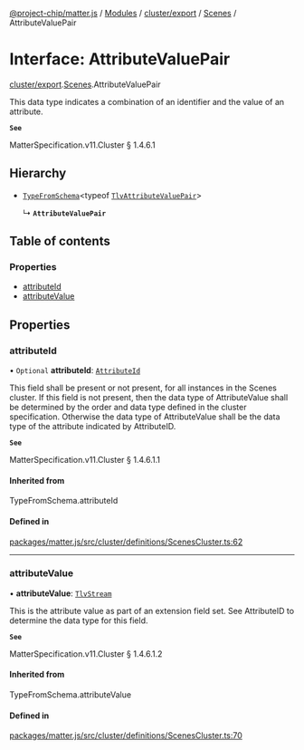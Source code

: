 [@project-chip/matter.js](../README.md) / [Modules](../modules.md) / [cluster/export](../modules/cluster_export.md) / [Scenes](../modules/cluster_export.Scenes.md) / AttributeValuePair

# Interface: AttributeValuePair

[cluster/export](../modules/cluster_export.md).[Scenes](../modules/cluster_export.Scenes.md).AttributeValuePair

This data type indicates a combination of an identifier and the value of an attribute.

**`See`**

MatterSpecification.v11.Cluster § 1.4.6.1

## Hierarchy

- [`TypeFromSchema`](../modules/tlv_export.md#typefromschema)\<typeof [`TlvAttributeValuePair`](../modules/cluster_export.Scenes.md#tlvattributevaluepair)\>

  ↳ **`AttributeValuePair`**

## Table of contents

### Properties

- [attributeId](cluster_export.Scenes.AttributeValuePair.md#attributeid)
- [attributeValue](cluster_export.Scenes.AttributeValuePair.md#attributevalue)

## Properties

### attributeId

• `Optional` **attributeId**: [`AttributeId`](../modules/datatype_export.md#attributeid)

This field shall be present or not present, for all instances in the Scenes cluster. If this field is not
present, then the data type of AttributeValue shall be determined by the order and data type defined in the
cluster specification. Otherwise the data type of AttributeValue shall be the data type of the attribute
indicated by AttributeID.

**`See`**

MatterSpecification.v11.Cluster § 1.4.6.1.1

#### Inherited from

TypeFromSchema.attributeId

#### Defined in

[packages/matter.js/src/cluster/definitions/ScenesCluster.ts:62](https://github.com/project-chip/matter.js/blob/2d9f2165d2672864fda3496a6d0d5f93597f82c6/packages/matter.js/src/cluster/definitions/ScenesCluster.ts#L62)

___

### attributeValue

• **attributeValue**: [`TlvStream`](../modules/tlv_export.md#tlvstream)

This is the attribute value as part of an extension field set. See AttributeID to determine the data type
for this field.

**`See`**

MatterSpecification.v11.Cluster § 1.4.6.1.2

#### Inherited from

TypeFromSchema.attributeValue

#### Defined in

[packages/matter.js/src/cluster/definitions/ScenesCluster.ts:70](https://github.com/project-chip/matter.js/blob/2d9f2165d2672864fda3496a6d0d5f93597f82c6/packages/matter.js/src/cluster/definitions/ScenesCluster.ts#L70)
